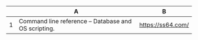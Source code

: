 |   | A                                                    | B                  |
|---|------------------------------------------------------|--------------------|
| 1 | Command line reference – Database and OS scripting. | https://ss64.com/ |
